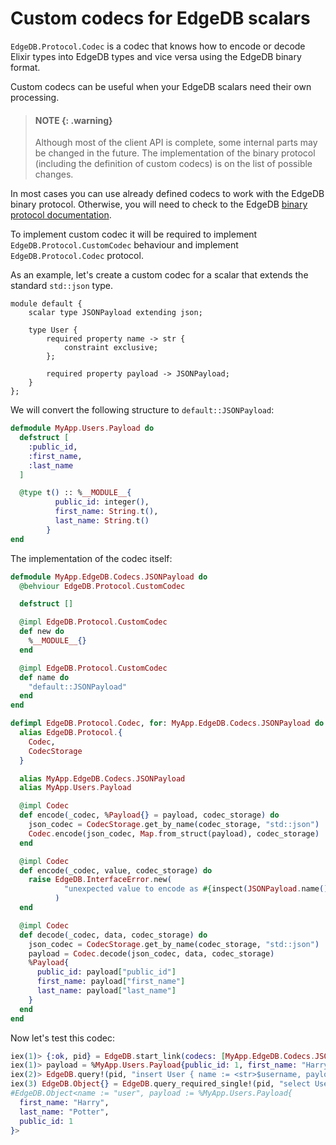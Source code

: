 # Custom codecs for EdgeDB scalars

`EdgeDB.Protocol.Codec` is a codec that knows how to encode or decode Elixir types into EdgeDB types
  and vice versa using the EdgeDB binary format.

Custom codecs can be useful when your EdgeDB scalars need their own processing.

> #### NOTE {: .warning}
>
> Although most of the client API is complete, some internal parts may be changed in the future.
>   The implementation of the binary protocol (including the definition of custom codecs) is on the list of possible changes.

In most cases you can use already defined codecs to work with the EdgeDB binary protocol. Otherwise,
  you will need to check to the EdgeDB [binary protocol documentation](https://www.edgedb.com/docs/reference/protocol).

To implement custom codec it will be required to implement `EdgeDB.Protocol.CustomCodec` behaviour
  and implement `EdgeDB.Protocol.Codec` protocol.

As an example, let's create a custom codec for a scalar that extends the standard `std::json` type.

```edgeql
module default {
    scalar type JSONPayload extending json;

    type User {
        required property name -> str {
            constraint exclusive;
        };

        required property payload -> JSONPayload;
    }
};
```

We will convert the following structure to `default::JSONPayload`:

```elixir
defmodule MyApp.Users.Payload do
  defstruct [
    :public_id,
    :first_name,
    :last_name
  ]

  @type t() :: %__MODULE__{
          public_id: integer(),
          first_name: String.t(),
          last_name: String.t()
        }
end
```

The implementation of the codec itself:

```elixir
defmodule MyApp.EdgeDB.Codecs.JSONPayload do
  @behviour EdgeDB.Protocol.CustomCodec

  defstruct []

  @impl EdgeDB.Protocol.CustomCodec
  def new do
    %__MODULE__{}
  end

  @impl EdgeDB.Protocol.CustomCodec
  def name do
    "default::JSONPayload"
  end
end

defimpl EdgeDB.Protocol.Codec, for: MyApp.EdgeDB.Codecs.JSONPayload do
  alias EdgeDB.Protocol.{
    Codec,
    CodecStorage
  }

  alias MyApp.EdgeDB.Codecs.JSONPayload
  alias MyApp.Users.Payload

  @impl Codec
  def encode(_codec, %Payload{} = payload, codec_storage) do
    json_codec = CodecStorage.get_by_name(codec_storage, "std::json")
    Codec.encode(json_codec, Map.from_struct(payload), codec_storage)
  end

  @impl Codec
  def encode(_codec, value, codec_storage) do
    raise EdgeDB.InterfaceError.new(
            "unexpected value to encode as #{inspect(JSONPayload.name())}: #{inspect(value)}"
          )
  end

  @impl Codec
  def decode(_codec, data, codec_storage) do
    json_codec = CodecStorage.get_by_name(codec_storage, "std::json")
    payload = Codec.decode(json_codec, data, codec_storage)
    %Payload{
      public_id: payload["public_id"]
      first_name: payload["first_name"]
      last_name: payload["last_name"]
    }
  end
end
```

Now let's test this codec:

```elixir
iex(1)> {:ok, pid} = EdgeDB.start_link(codecs: [MyApp.EdgeDB.Codecs.JSONPayload])
iex(1)> payload = %MyApp.Users.Payload{public_id: 1, first_name: "Harry", last_name: "Potter"}
iex(2)> EdgeDB.query!(pid, "insert User { name := <str>$username, payload := <JSONPayload>$payload }", username: "user", payload: payload)
iex(3) EdgeDB.Object{} = EdgeDB.query_required_single!(pid, "select User {name, payload} filter .name = 'user' limit 1")
#EdgeDB.Object<name := "user", payload := %MyApp.Users.Payload{
  first_name: "Harry",
  last_name: "Potter",
  public_id: 1
}>
```
